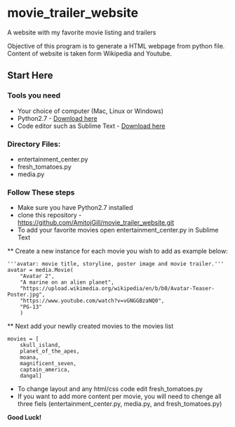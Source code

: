 # movie_trailer_website
A website with my favorite movie listing and trailers

Objective of this program is to generate a HTML webpage from python file.
Content of website is taken form Wikipedia and Youtube. 

## **Start Here**

### **Tools you need**
- Your choice of computer (Mac, Linux or Windows)
- Python2.7 - [Download here](https://www.python.org/downloads/)
- Code editor such as Sublime Text - [Download here](https://www.sublimetext.com/)

### **Directory Files:**
- entertainment_center.py
- fresh_tomatoes.py
- media.py

### **Follow These steps**
* Make sure you have Python2.7 installed
* clone this repository - https://github.com/AmitojGill/movie_trailer_website.git
* To add your favorite movies open entertainment_center.py in Sublime Text

** Create a new instance for each movie you wish to add as example below:
```
'''avatar: movie title, storyline, poster image and movie trailer.'''
avatar = media.Movie(
    "Avatar 2",
    "A marine on an alien planet",
    "https://upload.wikimedia.org/wikipedia/en/b/b0/Avatar-Teaser-Poster.jpg",
    "https://www.youtube.com/watch?v=vGNGGBzaNQ0",
    "PG-13"
    )
```
** Next add your newlly created movies to the movies list
```
movies = [
    skull_island,
    planet_of_the_apes,
    moana,
    magnificent_seven,
    captain_america,
    dangal]

```
* To change layout and any html/css code edit fresh_tomatoes.py
* If you want to add more content per movie, you will need to chenge all three fiels (entertainment_center.py, media.py, and fresh_tomatoes.py)


**Good Luck!**

